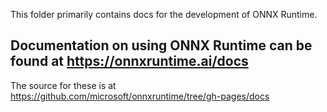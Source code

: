 This folder primarily contains docs for the development of ONNX Runtime.

## Documentation on using ONNX Runtime can be found at https://onnxruntime.ai/docs
The source for these is at https://github.com/microsoft/onnxruntime/tree/gh-pages/docs
